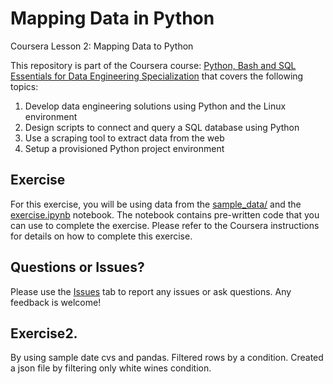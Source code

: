 # Mapping Data in Python
Coursera Lesson 2: Mapping Data to Python

This repository is part of the Coursera course: [Python, Bash and SQL Essentials for Data Engineering Specialization](https://www.coursera.org/specializations/python-bash-sql-data-engineering-duke) that covers the following topics:

1. Develop data engineering solutions using Python and the Linux environment
2. Design scripts to connect and query a SQL database using Python
3. Use a scraping tool to extract data from the web
4. Setup a provisioned Python project environment

## Exercise
For this exercise, you will be using data from the [sample_data/](/../../tree/main/sample_data) and the [exercise.ipynb](/../../tree/main/exercise.ipynb) notebook. The notebook contains pre-written code that you can use to complete the exercise. Please refer to the Coursera instructions for details on how to complete this exercise.

## Questions or Issues?
Please use the [Issues](/../../issues) tab to report any issues or ask questions. Any feedback is welcome!

## Exercise2.
By using sample date cvs and pandas. 
Filtered rows by a condition.
Created a json file by filtering only white wines condition.

